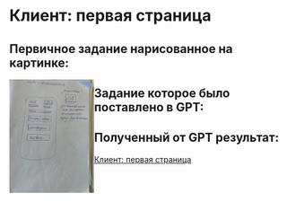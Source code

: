 # Клиент: первая страница

## Первичное задание нарисованное на картинке:
<p align="left">
    <img align="left" property="og:image" src="/wiki/client-index.jpg" width="30%">
</p>

## Задание которое было поставлено в GPT:


## Полученный от GPT результат:

[Клиент: первая страница](/wiki/pages/client-index.html)



